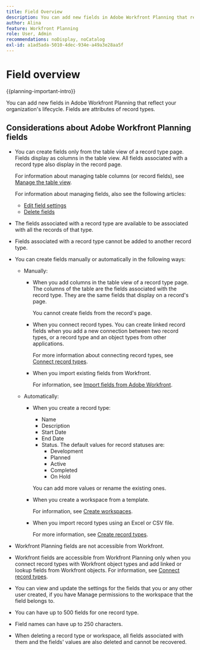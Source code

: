 ```yaml
---
title: Field Overview
description: You can add new fields in Adobe Workfront Planning that reflect your organization's lifecycle. Fields are attributes of record types. 
author: Alina
feature: Workfront Planning
role: User, Admin
recommendations: noDisplay, noCatalog
exl-id: a1ad5ada-5010-4dec-934e-a49a3e28aa5f
---
```


# Field overview

<!--<span class="preview">The highlighted information on this page refers to functionality not yet generally available. It is available only in the Preview environment for all customers. After the monthly releases to Production, the same features are also available in the Production environment for customers who enabled fast releases. </span>   

<span class="preview">For information about fast releases, see [Enable or disable fast releases for your organization](/help/quicksilver/administration-and-setup/set-up-workfront/configure-system-defaults/enable-fast-release-process.md). </span> -->


{{planning-important-intro}}

You can add new fields in Adobe Workfront Planning that reflect your organization's lifecycle. Fields are attributes of record types. 


## Considerations about Adobe Workfront Planning fields

* You can create fields only from the table view of a record type page. Fields display as columns in the table view. All fields associated with a record type also display in the record page. 

    For information about managing table columns (or record fields), see [Manage the table view](/help/quicksilver/planning/views/manage-the-table-view.md).

    For information about managing fields, also see the following articles: 

    * [Edit field settings](/help/quicksilver/planning/fields/edit-fields.md)
    * [Delete fields](/help/quicksilver/planning/fields/delete-fields.md)
    
* The fields associated with a record type are available to be associated with all the records of that type. <!--will this change and will the fields be available for other record types, too?! Also, the next bullet might need to change too if this one changes -->

* Fields associated with a record type cannot be added to another record type. <!-- this will change when they open the Field library tab when creating a field-->

* You can create fields manually or automatically in the following ways:

    * Manually:

        * When you add columns in the table view of a record type page. The columns of the table are the fields associated with the record type. They are the same fields that display on a record's page. 
        
            You cannot create fields from the record's page.  

        * When you connect record types. You can create linked record fields when you add a new connection between two record types, or a record type and an object types from other applications. 

           For more information about connecting record types, see [Connect record types](/help/quicksilver/planning/architecture/connect-record-types.md).  

        * When you import existing fields from Workfront. 
            
            For information, see [Import fields from Adobe Workfront](/help/quicksilver/planning/fields/import-fields-from-workfront.md).


    * Automatically: 

        * When you create a record type:

            * Name
            * Description
            * Start Date
            * End Date
            * Status. The default values for record statuses are:
                * Development
                * Planned
                * Active
                * Completed
                * On Hold

            You can add more values or rename the existing ones. 

        * When you create a workspace from a template. 
        
            For information, see [Create workspaces](/help/quicksilver/planning/architecture/create-workspaces.md). 

        * When you import record types using an Excel or CSV file. 
        
           For more information, see [Create record types](/help/quicksilver/planning/architecture/create-record-types.md).

* Workfront Planning fields are not accessible from Workfront. 

* Workfront fields are accessible from Workfront Planning only when you connect record types with Workfront object types and add linked or lookup fields from Workfront objects. For information, see [Connect record types](/help/quicksilver/planning/architecture/connect-record-types.md).  

* You can view and update the settings for the fields that you or any other user created, if you have Manage permissions to the workspace <!--<span class="preview">and record type</span>-->  that the field belongs to. 

* You can have up to 500 fields for one record type.

* Field names can have up to 250 characters.

* When deleting a record type or workspace, all fields associated with them and the fields' values are also deleted and cannot be recovered. <!-- this might change with a possible recycle bin solution?!-->
